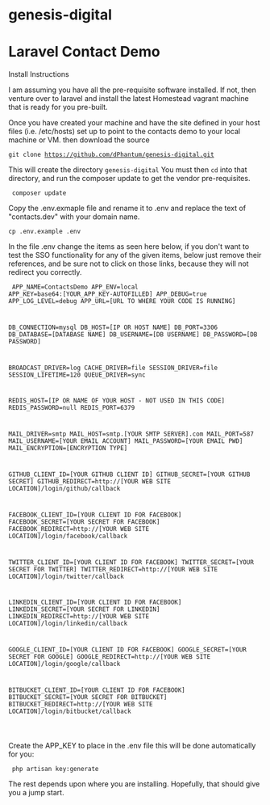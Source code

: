 # genesis-digital

<h1>Laravel Contact Demo</h1>

Install Instructions
<p>
I am assuming you have all the pre-requisite software installed. If not, then venture over to laravel and install the latest Homestead vagrant machine that is ready for you pre-built. 
</p>

<p>
Once you have created your machine and have the site defined in your host files (i.e. /etc/hosts) set up to point to the contacts demo to your local machine or VM. then download the source
</p>

<code>git clone https://github.com/dPhantum/genesis-digital.git</code>

<p>This will create the directory <code>genesis-digital</code> You must then <code>cd</code> into that directory, and
run the composer update to get the vendor pre-requisites.
</p>
<code> composer update </code>


<p>Copy the .env.exmaple file and rename it to .env and replace the text of "contacts.dev" with your domain name.</p>

<code>cp .env.example .env</code>

<p>
In the file .env change the items as seen here below, if you don't want to test the SSO functionality for any of the given items, below just remove their references, and be sure not to click on those links, because they will not redirect you correctly.
</p>  
  
<code><pre>
APP_NAME=ContactsDemo
APP_ENV=local
APP_KEY=base64:[YOUR_APP_KEY-AUTOFILLED]
APP_DEBUG=true
APP_LOG_LEVEL=debug
APP_URL=[URL TO WHERE YOUR CODE IS RUNNING]

DB_CONNECTION=mysql
DB_HOST=[IP OR HOST NAME]
DB_PORT=3306
DB_DATABASE=[DATABASE NAME]
DB_USERNAME=[DB USERNAME]
DB_PASSWORD=[DB PASSWORD]

BROADCAST_DRIVER=log
CACHE_DRIVER=file
SESSION_DRIVER=file
SESSION_LIFETIME=120
QUEUE_DRIVER=sync

REDIS_HOST=[IP OR NAME OF YOUR HOST - NOT USED IN THIS CODE]
REDIS_PASSWORD=null
REDIS_PORT=6379

MAIL_DRIVER=smtp
MAIL_HOST=smtp.[YOUR SMTP SERVER].com
MAIL_PORT=587
MAIL_USERNAME=[YOUR EMAIL ACCOUNT]
MAIL_PASSWORD=[YOUR EMAIL PWD]
MAIL_ENCRYPTION=[ENCRYPTION TYPE]

GITHUB_CLIENT_ID=[YOUR GITHUB CLIENT ID]
GITHUB_SECRET=[YOUR GITHUB SECRET]
GITHUB_REDIRECT=http://[YOUR WEB SITE LOCATION]/login/github/callback

FACEBOOK_CLIENT_ID=[YOUR CLIENT ID FOR FACEBOOK]
FACEBOOK_SECRET=[YOUR SECRET FOR FACEBOOK]
FACEBOOK_REDIRECT=http://[YOUR WEB SITE LOCATION]/login/facebook/callback

TWITTER_CLIENT_ID=[YOUR CLIENT ID FOR FACEBOOK]
TWITTER_SECRET=[YOUR SECRET FOR TWITTER]
TWITTER_REDIRECT=http://[YOUR WEB SITE LOCATION]/login/twitter/callback

LINKEDIN_CLIENT_ID=[YOUR CLIENT ID FOR FACEBOOK]
LINKEDIN_SECRET=[YOUR SECRET FOR LINKEDIN]
LINKEDIN_REDIRECT=http://[YOUR WEB SITE LOCATION]/login/linkedin/callback

GOOGLE_CLIENT_ID=[YOUR CLIENT ID FOR FACEBOOK]
GOOGLE_SECRET=[YOUR SECRET FOR GOOGLE]
GOOGLE_REDIRECT=http://[YOUR WEB SITE LOCATION]/login/google/callback

BITBUCKET_CLIENT_ID=[YOUR CLIENT ID FOR FACEBOOK]
BITBUCKET_SECRET=[YOUR SECRET FOR BITBUCKET]
BITBUCKET_REDIRECT=http://[YOUR WEB SITE LOCATION]/login/bitbucket/callback

</pre></code>


<p>
  Create the APP_KEY to place in the .env file this will be done automatically for you:
</p>

  <code> php artisan key:generate </code>


<p>
  The rest depends upon where you are installing. Hopefully, that should give you a jump start.
</p>
